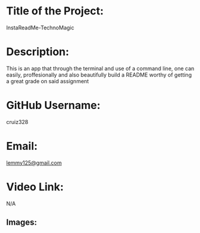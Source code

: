 # Title of the Project:
InstaReadMe-TechnoMagic

# Description:
This is an app that through the terminal and use of a command line, one can easily, proffesionally and also beautifully build a README worthy of getting a great grade on said assignment

# GitHub Username:
cruiz328

# Email:
lemmy125@gmail.com

# Video Link:
N/A

## Images:
